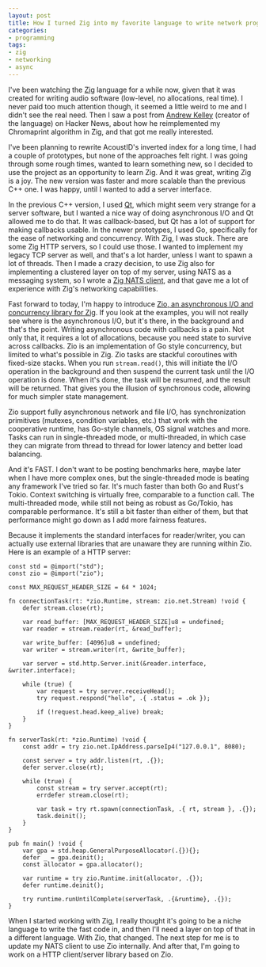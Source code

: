 ```yaml
---
layout: post
title: How I turned Zig into my favorite language to write network programs in
categories:
- programming
tags:
- zig
- networking
- async
---
```


I've been watching the [Zig](https://ziglang.org/) language for a while now, given that it was created for
writing audio software (low-level, no allocations, real time). I never paid too much attention though,
it seemed a little weird to me and I didn't see the real need. Then I saw a post from [Andrew Kelley](https://github.com/andrewrk)
(creator of the language) on Hacker News, about how he reimplemented my Chromaprint algorithm in Zig, and that got me really interested.

I've been planning to rewrite AcoustID's inverted index for a long time, I had a couple of prototypes, but none of the approaches felt right.
I was going through some rough times, wanted to learn something new, so I decided to use the project as an opportunity to learn Zig.
And it was great, writing Zig is a joy. The new version was faster and more scalable than the previous C++ one.
I was happy, until I wanted to add a server interface.

In the previous C++ version, I used [Qt](https://www.qt.io/), which might seem very strange for a server software, but I wanted a
nice way of doing asynchronous I/O and Qt allowed me to do that. It was callback-based, but Qt has a lot of support for
making callbacks usable. In the newer prototypes, I used Go, specifically for the ease of networking and concurrency.
With Zig, I was stuck. There are some Zig HTTP servers, so I could use those. I wanted to implement my legacy TCP server as well,
and that's a lot harder, unless I want to spawn a lot of threads. Then I made a crazy decision, to use Zig also for implementing
a clustered layer on top of my server, using NATS as a messaging system, so I wrote a [Zig NATS client](https://github.com/lalinsky/nats.zig),
and that gave me a lot of experience with Zig's networking capabilities.

Fast forward to today, I'm happy to introduce [Zio, an asynchronous I/O and concurrency library for Zig](https://github.com/lalinsky/zio).
If you look at the examples, you will not really see where is the asynchronous I/O, but it's there, in the background and that's
the point. Writing asynchronous code with callbacks is a pain. Not only that, it requires a lot of allocations, because you need
state to survive across callbacks. Zio is an implementation of Go style concurrency, but limited to what's possible in Zig.
Zio tasks are stackful coroutines with fixed-size stacks. When you run `stream.read()`, this will initiate the I/O operation in the background
and then suspend the current task until the I/O operation is done. When it's done, the task will be resumed, and the result will be returned.
That gives you the illusion of synchronous code, allowing for much simpler state management.

Zio support fully asynchronous network and file I/O, has synchronization primitives (mutexes, condition variables, etc.) that work with the cooperative runtime,
has Go-style channels, OS signal watches and more. Tasks can run in single-threaded mode, or multi-threaded, in which case they can migrate from thread to thread
for lower latency and better load balancing.

And it's FAST. I don't want to be posting benchmarks here, maybe later when I have more complex ones, but the single-threaded mode is beating any framework I've tried so far.
It's much faster than both Go and Rust's Tokio. Context switching is virtually free, comparable to a function call. The multi-threaded mode,
while still not being as robust as Go/Tokio, has comparable performance. It's still a bit faster than either of them, but that performance
might go down as I add more fairness features.

Because it implements the standard interfaces for reader/writer, you can actually use external libraries that are unaware they are running within Zio. Here is an example of a HTTP server:

```zig
const std = @import("std");
const zio = @import("zio");

const MAX_REQUEST_HEADER_SIZE = 64 * 1024;

fn connectionTask(rt: *zio.Runtime, stream: zio.net.Stream) !void {
    defer stream.close(rt);

    var read_buffer: [MAX_REQUEST_HEADER_SIZE]u8 = undefined;
    var reader = stream.reader(rt, &read_buffer);

    var write_buffer: [4096]u8 = undefined;
    var writer = stream.writer(rt, &write_buffer);

    var server = std.http.Server.init(&reader.interface, &writer.interface);

    while (true) {
        var request = try server.receiveHead();
        try request.respond("hello", .{ .status = .ok });

        if (!request.head.keep_alive) break;
    }
}

fn serverTask(rt: *zio.Runtime) !void {
    const addr = try zio.net.IpAddress.parseIp4("127.0.0.1", 8080);

    const server = try addr.listen(rt, .{});
    defer server.close(rt);

    while (true) {
        const stream = try server.accept(rt);
        errdefer stream.close(rt);

        var task = try rt.spawn(connectionTask, .{ rt, stream }, .{});
        task.deinit();
    }
}

pub fn main() !void {
    var gpa = std.heap.GeneralPurposeAllocator(.{}){};
    defer _ = gpa.deinit();
    const allocator = gpa.allocator();

    var runtime = try zio.Runtime.init(allocator, .{});
    defer runtime.deinit();

    try runtime.runUntilComplete(serverTask, .{&runtime}, .{});
}
```

When I started working with Zig, I really thought it's going to be a niche language to write the fast code in, and then I'll need a layer on top of
that in a different language. With Zio, that changed. The next step for me is to update my NATS client to use Zio internally. And after that,
I'm going to work on a HTTP client/server library based on Zio.

